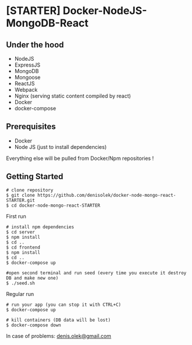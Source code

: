 # [STARTER] Docker-NodeJS-MongoDB-React

Under the hood
--------
- NodeJS
- ExpressJS
- MongoDB
- Mongoose
- ReactJS
- Webpack
- Nginx (serving static content compiled by react)
- Docker
- docker-compose

## Prerequisites
- Docker
- Node JS (just to install dependencies)

Everything else will be pulled from Docker/Npm repositories !

Getting Started
---------------
```
# clone repository
$ git clone https://github.com/denisolek/docker-node-mongo-react-STARTER.git
$ cd docker-node-mongo-react-STARTER
```
First run
```
# install npm dependencies
$ cd server
$ npm install
$ cd ..
$ cd frontend
$ npm install
$ cd ..
$ docker-compose up

#open second terminal and run seed (every time you execute it destroy DB and make new one)
$ ./seed.sh
```

Regular run
```
# run your app (you can stop it with CTRL+C)
$ docker-compose up

# kill containers (DB data will be lost)
$ docker-compose down
```

In case of problems: denis.olek@gmail.com
